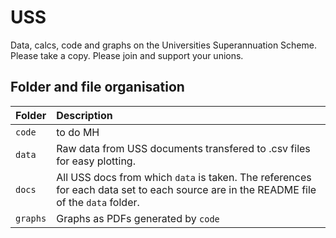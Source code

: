 # USS
Data, calcs, code and graphs on the Universities Superannuation Scheme. Please take a copy. Please join and support your unions. 

## Folder and file organisation

| Folder | Description  |
|:--|:--|
| `code`| to do MH|   
| `data`| Raw data from USS documents transfered to .csv files for easy plotting. 
| `docs`| All USS docs from which `data` is taken. The references for each data set to each source are in the README file of the `data` folder. |
| `graphs`| Graphs as PDFs generated by `code` |






